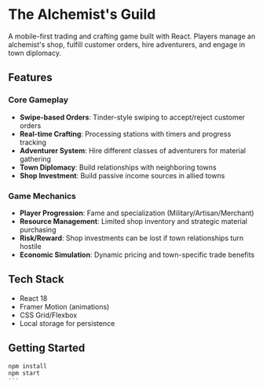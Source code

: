 # The Alchemist's Guild

A mobile-first trading and crafting game built with React. Players manage an alchemist's shop, fulfill customer orders, hire adventurers, and engage in town diplomacy.

## Features

### Core Gameplay
- **Swipe-based Orders**: Tinder-style swiping to accept/reject customer orders
- **Real-time Crafting**: Processing stations with timers and progress tracking
- **Adventurer System**: Hire different classes of adventurers for material gathering
- **Town Diplomacy**: Build relationships with neighboring towns
- **Shop Investment**: Build passive income sources in allied towns

### Game Mechanics
- **Player Progression**: Fame and specialization (Military/Artisan/Merchant)
- **Resource Management**: Limited shop inventory and strategic material purchasing
- **Risk/Reward**: Shop investments can be lost if town relationships turn hostile
- **Economic Simulation**: Dynamic pricing and town-specific trade benefits

## Tech Stack
- React 18
- Framer Motion (animations)
- CSS Grid/Flexbox
- Local storage for persistence

## Getting Started

```bash
npm install
npm start
'''
